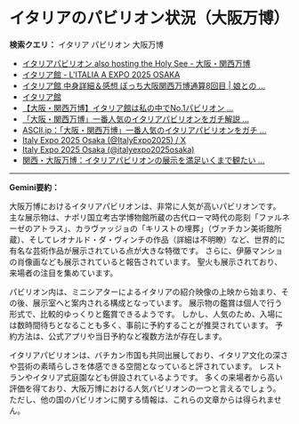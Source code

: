 # イタリアのパビリオン状況（大阪万博）

**検索クエリ：** イタリア パビリオン 大阪万博

- [イタリアパビリオン also hosting the Holy See - 大阪・関西万博](https://www.expo2025.or.jp/official-participant/italy/)
- [イタリア館 - L'ITALIA A EXPO 2025 OSAKA](https://www.italyexpo2025osaka.it/ja/itariaguan)
- [イタリア館 中身詳細＆感想 ぼっち大阪関西万博通算8回目 | 娘との ...](https://ameblo.jp/wakochi0316/entry-12905719318.html)
- [イタリア館](https://www.italyexpo2025osaka.it/ja)
- [【大阪・関西万博】イタリア館は私の中でNo.1パビリオン ...](https://yukonosuke.com/entry/osaka_banpaku_italy)
- [「大阪・関西万博」一番人気のイタリアパビリオンをガチ解説 ...](https://lovewalker.jp/elem/000/004/268/4268276/)
- [ASCII.jp：「大阪・関西万博」一番人気のイタリアパビリオンをガチ ...](https://ascii.jp/elem/000/004/268/4268276/)
- [Italy Expo 2025 Osaka (@ItalyExpo2025) / X](https://twitter.com/ItalyExpo2025)
- [Italy Expo 2025 Osaka (@italyexpo2025osaka)](https://www.instagram.com/italyexpo2025osaka/?hl=ja)
- [関西・大阪万博：イタリアパビリオンの展示を満足いくまで観たい ...](https://note.com/oka47seka1/n/n53a06135bff7)


---

**Gemini要約：**

大阪万博におけるイタリアパビリオンは、非常に人気が高いパビリオンです。  主な展示物は、ナポリ国立考古学博物館所蔵の古代ローマ時代の彫刻「ファルネーゼのアトラス」、カラヴァッジョの「キリストの埋葬」（ヴァチカン美術館所蔵）、そしてレオナルド・ダ・ヴィンチの作品（詳細は不明瞭）など、世界的に有名な芸術作品が展示されている点が大きな特徴です。  さらに、伊藤マンショの肖像画なども展示されていると報告されています。  聖火も展示されており、来場者の注目を集めています。

パビリオン内は、ミニシアターによるイタリアの紹介映像の上映から始まり、その後、展示室へと案内される構成となっています。  展示物の鑑賞は個人で行う形式で、比較的ゆっくりと鑑賞できるようです。  しかし、人気のため、入場には数時間待ちとなることも多く、事前に予約することが推奨されています。  予約方法は、公式アプリや当日予約など複数方法が存在します。

イタリアパビリオンは、バチカン市国も共同出展しており、イタリア文化の深さや芸術の素晴らしさを体感できる空間となっていると評されています。  レストランやイタリア式庭園なども併設されているようです。  多くの来場者から高い評価を得ており、大阪万博における人気パビリオンの一つと言えるでしょう。  ただし、他の国のパビリオンに関する情報は、これらの文章からは得られません。

